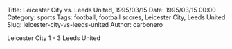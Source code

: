Title: Leicester City vs. Leeds United, 1995/03/15
Date: 1995/03/15 00:00
Category: sports
Tags: football, football scores, Leicester City, Leeds United
Slug: leicester-city-vs-leeds-united
Author: carbonero


Leicester City 1 - 3 Leeds United
